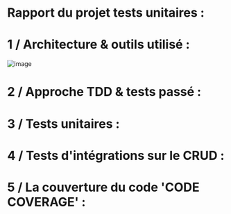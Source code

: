 # Rapport du projet tests unitaires :

# 1 / Architecture & outils utilisé :

![image](https://user-images.githubusercontent.com/61312131/155690013-8a63671b-ce70-4053-bf77-b8e0694604aa.png)


# 2 / Approche TDD & tests passé :

# 3 / Tests unitaires :

# 4 / Tests d'intégrations sur le CRUD :

# 5 / La couverture du code 'CODE COVERAGE' : 
